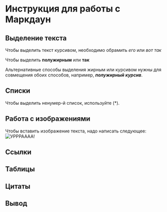 # Инструкция для работы с Маркдаун

## Выделение текста

Чтобы выделить текст курсивом, необходимо обрамить *его* или _вот так_

Чтобы выделить **полужирным** или __так__

Альтернативные способы выделения жирным или курсивом нужны для совмещения обоих способов, например, *__полужирный курсив__*.
 
## Списки

Чтобы выделить ненумер-й список, используйте (*).

## Работа с изображениями

Чтобы вставить изображение текста, надо написать следующее:
![УРРРАААА!](%D0%B6%D0%B0%D0%B1%D0%B0%D0%BA%D0%B82.jpg)




## Ссылки

## Таблицы

## Цитаты

## Вывод